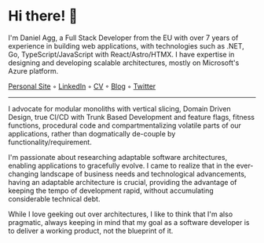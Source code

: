 # Hi there! 👋

I'm Daniel Agg, a Full Stack Developer from the EU with over 7 years of experience in building web applications, with technologies such as .NET, Go, TypeScript/JavaScript with React/Astro/HTMX. I have expertise in designing and developing scalable architectures, mostly on Microsoft's Azure platform.

<a href="http://danielagg.com/" target="_blank">Personal Site</a> ◦ <a href="https://www.linkedin.com/in/danielagg/" target="_blank">LinkedIn</a> ◦ <a href="https://www.danielagg.com/DanielAgg_CV.pdf" target="_blank">CV</a> ◦ <a href="https://blog.danielagg.com/" target="_blank">Blog</a> ◦ <a href="https://twitter.com/a13dan" target="_blank">Twitter</a>

---
I advocate for modular monoliths with vertical slicing, Domain Driven Design, true CI/CD with Trunk Based Development and feature flags, fitness functions, procedural code and compartmentalizing volatile parts of our applications, rather than dogmatically de-couple by functionality/requirement.

I'm passionate about researching adaptable software architectures, enabling applications to gracefully evolve. I came to realize that in the ever-changing landscape of business needs and technological advancements, having an adaptable architecture is crucial, providing the advantage of keeping the tempo of development rapid, without accumulating considerable technical debt.

While I love geeking out over architectures, I like to think that I'm also pragmatic, always keeping in mind that my goal as a software developer is to deliver a working product, not the blueprint of it.

